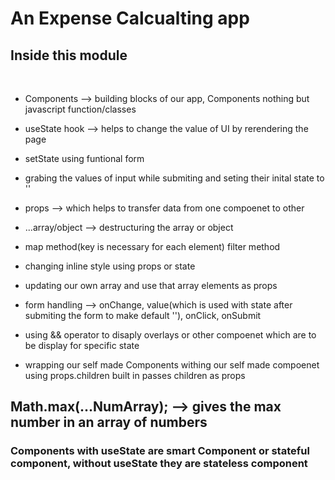 # An Expense Calcualting app

## Inside this module 

<br>

* Components --> building blocks of our app, Components nothing but javascript function/classes

* useState hook --> helps to change the value of UI by rerendering the page

* setState using funtional form 

* grabing the values of input while submiting and seting their inital state to ''

* props --> which helps to transfer data from one compoenet to other

* ...array/object --> destructuring the array or object

* map method(key is necessary for each element) filter method 

* changing inline style using props or state

* updating our own array and use that array elements as props

* form handling --> onChange, value(which is used with state after submiting the form to make default ''), onClick, onSubmit

* using && operator to disaply overlays or other compoenet which are to be display for specific state 

* wrapping our self made Components withing our self made compoenet using props.children built in passes children as props

## Math.max(...NumArray);  --> gives the max number in an array of numbers
### Components with useState are smart Component or stateful component, without useState they are stateless component
